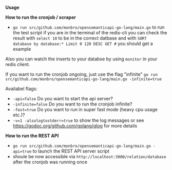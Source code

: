 **Usage**

**How to run the cronjob / scraper**

* ```go run src/github.com/monbro/opensemanticapi-go-lang/main.go``` to run the test script
if you are in the terminal of the redis-cli you can check the result with ```select 10``` to be in the correct datbase
and with ```SORT database by database:* Limit 0 120 DESC GET #``` you should get a example

Also you can watch the inserts to your databse by using ```monitor``` in your redis client.

If you want to run the cronjob ongoing, just use the flag "infinite" ```go run src/github.com/monbro/opensemanticapi-go-lang/main.go -infinite=true```

Availabel flags:
* `-api=false` Do you want to start the api server?
* `-infinite=false` Do you want to run the cronjob infinite?
* `-fast=true` Do you want to run in super fast mode (heavy cpu usage etc.)?
* `-v=1 -alsologtostderr=true` to show the log messages or see https://godoc.org/github.com/golang/glog for more details

**How to run the REST API**

* ```go run src/github.com/monbro/opensemanticapi-go-lang/main.go -api=true``` to launch the REST API server script
* shoule be now accessible via ```http://localhost:3000/relation/database``` after the cronjob was running once
